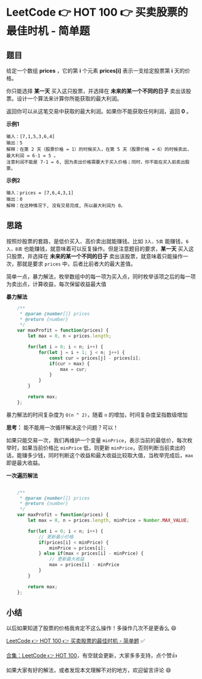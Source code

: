 # LeetCode 👉 HOT 100 👉 买卖股票的最佳时机 - 简单题

## 题目

给定一个数组 **prices** ，它的第 **i** 个元素 **prices[i]** 表示一支给定股票第 **i** 天的价格。

你只能选择 **某一天** 买入这只股票，并选择在 **未来的某一个不同的日子** 卖出该股票。设计一个算法来计算你所能获取的最大利润。

返回你可以从这笔交易中获取的最大利润。如果你不能获取任何利润，返回 **0** 。

**示例1**

    输入：[7,1,5,3,6,4]
    输出：5
    解释：在第 2 天（股票价格 = 1）的时候买入，在第 5 天（股票价格 = 6）的时候卖出，最大利润 = 6-1 = 5 。
    注意利润不能是 7-1 = 6, 因为卖出价格需要大于买入价格；同时，你不能在买入前卖出股票。

**示例2**

    输入：prices = [7,6,4,3,1]
    输出：0
    解释：在这种情况下, 没有交易完成, 所以最大利润为 0。

## 思路

按照炒股票的套路，是低价买入、高价卖出就能赚钱。比如 `3入，5卖` 能赚钱，`6入，8卖` 也能赚钱，就意味着可以反复操作。但是注意题目的要求，**某一天** 买入这只股票，并选择在 **未来的某一个不同的日子** 卖出该股票，就意味着只能操作一次，那就是要求 `prices` 中，后者比前者大的最大差值。

简单一点，暴力解法，枚举数组中的每一项为买入点，同时枚举该项之后的每一项为卖出点，计算收益，每次保留收益最大值

**暴力解法**

```js
    /**
     * @param {number[]} prices
     * @return {number}
     */
    var maxProfit = function(prices) {
        let max = 0, n = prices.length;

        for(let i = 0; i < n; i++) {
            for(let j = i + 1; j < n; j++) {
                const cur = prices[j] - prices[i];
                if(cur > max) {
                    max = cur;
                }
            }
        }

        return max;
    };
```

暴力解法的时间复杂度为 `O(n ^ 2)`，随着 `n` 的增加，时间复杂度呈指数级增加

**思考：** 能不能用一次循环解决这个问题？可以！

如果只能交易一次，我们再维护一个变量 `minPrice`，表示当前的最低价，每次枚举时，如果当前价格比 `minPrice` 低，则更新 `minPrice`，否则判断当前卖出的话，能赚多少钱，同时判断这个收益和最大收益比较取大值，当枚举完成后，`max` 即是最大收益。

**一次遍历解法**

```js
    
    /**
     * @param {number[]} prices
     * @return {number}
     */
    var maxProfit = function(prices) {
        let max = 0, n = prices.length, minPrice = Number.MAX_VALUE;

        for(let i = 0; i < n; i++) {
            // 更新最小价格
            if(prices[i] < minPrice) {
                minPrice = prices[i];
            } else if(max < prices[i] - minPrice) {
                // 更新最大收益
                max = prices[i] - minPrice
            }
        }

        return max;
    };

```


## 小结

以后如果知道了股票的价格我肯定不这么操作！多操作几次不是更香么 😄


[LeetCode 👉 HOT 100 👉 买卖股票的最佳时机 - 简单题](https://leetcode-cn.com/problems/best-time-to-buy-and-sell-stock/) ✅


[合集：LeetCode 👉 HOT 100](https://juejin.cn/column/7029946677398077476)，有空就会更新，大家多多支持，点个赞👍

如果大家有好的解法，或者发现本文理解不对的地方，欢迎留言评论 😄

